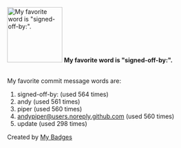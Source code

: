 <img src="https://my-badges.github.io/my-badges/favorite-word.png" alt="My favorite word is &quot;signed-off-by:&quot;." title="My favorite word is &quot;signed-off-by:&quot;." width="128">
<strong>My favorite word is &quot;signed-off-by:&quot;.</strong>
<br><br>

My favorite commit message words are:

1. signed-off-by: (used 564 times)
2. andy (used 561 times)
3. piper (used 560 times)
4. <andypiper@users.noreply.github.com> (used 560 times)
5. update (used 298 times)


Created by <a href="https://github.com/my-badges/my-badges">My Badges</a>